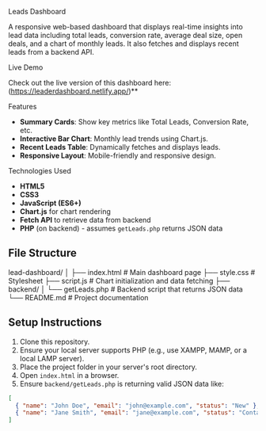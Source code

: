 Leads Dashboard

A responsive web-based dashboard that displays real-time insights into lead data including total leads, conversion rate, average deal size, open deals, and a chart of monthly leads. It also fetches and displays recent leads from a backend API.

Live Demo

Check out the live version of this dashboard here:  
(https://leaderdashboard.netlify.app/)**


Features

- **Summary Cards**: Show key metrics like Total Leads, Conversion Rate, etc.
- **Interactive Bar Chart**: Monthly lead trends using Chart.js.
- **Recent Leads Table**: Dynamically fetches and displays leads.
- **Responsive Layout**: Mobile-friendly and responsive design.

Technologies Used

- **HTML5**  
- **CSS3**
- **JavaScript (ES6+)**
- **Chart.js** for chart rendering
- **Fetch API** to retrieve data from backend
- **PHP** (on backend) - assumes `getLeads.php` returns JSON data

## File Structure

lead-dashboard/
│
├── index.html # Main dashboard page
├── style.css # Stylesheet
├── script.js # Chart initialization and data fetching
├── backend/
│ └── getLeads.php # Backend script that returns JSON data
└── README.md # Project documentation

## Setup Instructions

1. Clone this repository.
2. Ensure your local server supports PHP (e.g., use XAMPP, MAMP, or a local LAMP server).
3. Place the project folder in your server's root directory.
4. Open `index.html` in a browser.
5. Ensure `backend/getLeads.php` is returning valid JSON data like:

```json
[
  { "name": "John Doe", "email": "john@example.com", "status": "New" },
  { "name": "Jane Smith", "email": "jane@example.com", "status": "Contacted" }
]
